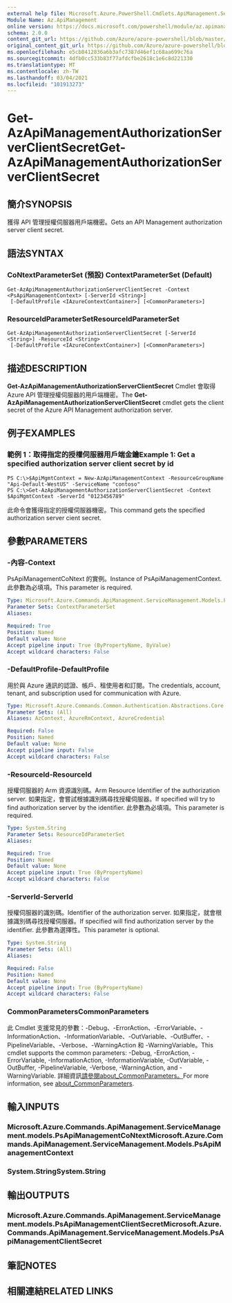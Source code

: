 ```yaml
---
external help file: Microsoft.Azure.PowerShell.Cmdlets.ApiManagement.ServiceManagement.dll-Help.xml
Module Name: Az.ApiManagement
online version: https://docs.microsoft.com/powershell/module/az.apimanagement/get-azapimanagementauthorizationserverclientsecret
schema: 2.0.0
content_git_url: https://github.com/Azure/azure-powershell/blob/master/src/ApiManagement/ApiManagement/help/Get-AzApiManagementAuthorizationServerClientSecret.md
original_content_git_url: https://github.com/Azure/azure-powershell/blob/master/src/ApiManagement/ApiManagement/help/Get-AzApiManagementAuthorizationServerClientSecret.md
ms.openlocfilehash: e5cb8412836a6b3afc7387d46ef1c68aa699c76a
ms.sourcegitcommit: 4dfb0cc533b83f77afdcfbe2618c1e6c8d221330
ms.translationtype: MT
ms.contentlocale: zh-TW
ms.lasthandoff: 03/04/2021
ms.locfileid: "101913273"
---
```

# <span data-ttu-id="f5ec7-101">Get-AzApiManagementAuthorizationServerClientSecret</span><span class="sxs-lookup"><span data-stu-id="f5ec7-101">Get-AzApiManagementAuthorizationServerClientSecret</span></span>

## <span data-ttu-id="f5ec7-102">簡介</span><span class="sxs-lookup"><span data-stu-id="f5ec7-102">SYNOPSIS</span></span>
<span data-ttu-id="f5ec7-103">獲得 API 管理授權伺服器用戶端機密。</span><span class="sxs-lookup"><span data-stu-id="f5ec7-103">Gets an API Management authorization server client secret.</span></span>

## <span data-ttu-id="f5ec7-104">語法</span><span class="sxs-lookup"><span data-stu-id="f5ec7-104">SYNTAX</span></span>

### <span data-ttu-id="f5ec7-105">CoNtextParameterSet (預設) </span><span class="sxs-lookup"><span data-stu-id="f5ec7-105">ContextParameterSet (Default)</span></span>
```
Get-AzApiManagementAuthorizationServerClientSecret -Context <PsApiManagementContext> [-ServerId <String>]
 [-DefaultProfile <IAzureContextContainer>] [<CommonParameters>]
```

### <span data-ttu-id="f5ec7-106">ResourceIdParameterSet</span><span class="sxs-lookup"><span data-stu-id="f5ec7-106">ResourceIdParameterSet</span></span>
```
Get-AzApiManagementAuthorizationServerClientSecret [-ServerId <String>] -ResourceId <String>
 [-DefaultProfile <IAzureContextContainer>] [<CommonParameters>]
```

## <span data-ttu-id="f5ec7-107">描述</span><span class="sxs-lookup"><span data-stu-id="f5ec7-107">DESCRIPTION</span></span>
<span data-ttu-id="f5ec7-108">**Get-AzApiManagementAuthorizationServerClientSecret** Cmdlet 會取得 Azure API 管理授權伺服器的用戶端機密。</span><span class="sxs-lookup"><span data-stu-id="f5ec7-108">The **Get-AzApiManagementAuthorizationServerClientSecret** cmdlet gets the client secret of the Azure API Management authorization server.</span></span>

## <span data-ttu-id="f5ec7-109">例子</span><span class="sxs-lookup"><span data-stu-id="f5ec7-109">EXAMPLES</span></span>

### <span data-ttu-id="f5ec7-110">範例 1：取得指定的授權伺服器用戶端金鑰</span><span class="sxs-lookup"><span data-stu-id="f5ec7-110">Example 1: Get a specified authorization server client secret by id</span></span>
```
PS C:\>$ApiMgmtContext = New-AzApiManagementContext -ResourceGroupName "Api-Default-WestUS" -ServiceName "contoso"
PS C:\>Get-AzApiManagementAuthorizationServerClientSecret -Context $ApiMgmtContext -ServerId "0123456789"
```

<span data-ttu-id="f5ec7-111">此命令會獲得指定的授權伺服器機密。</span><span class="sxs-lookup"><span data-stu-id="f5ec7-111">This command gets the specified authorization server cient secret.</span></span>

## <span data-ttu-id="f5ec7-112">參數</span><span class="sxs-lookup"><span data-stu-id="f5ec7-112">PARAMETERS</span></span>

### <span data-ttu-id="f5ec7-113">-內容</span><span class="sxs-lookup"><span data-stu-id="f5ec7-113">-Context</span></span>
<span data-ttu-id="f5ec7-114">PsApiManagementCoNtext 的實例。</span><span class="sxs-lookup"><span data-stu-id="f5ec7-114">Instance of PsApiManagementContext.</span></span>
<span data-ttu-id="f5ec7-115">此參數為必填項。</span><span class="sxs-lookup"><span data-stu-id="f5ec7-115">This parameter is required.</span></span>

```yaml
Type: Microsoft.Azure.Commands.ApiManagement.ServiceManagement.Models.PsApiManagementContext
Parameter Sets: ContextParameterSet
Aliases:

Required: True
Position: Named
Default value: None
Accept pipeline input: True (ByPropertyName, ByValue)
Accept wildcard characters: False
```

### <span data-ttu-id="f5ec7-116">-DefaultProfile</span><span class="sxs-lookup"><span data-stu-id="f5ec7-116">-DefaultProfile</span></span>
<span data-ttu-id="f5ec7-117">用於與 Azure 通訊的認證、帳戶、租使用者和訂閱。</span><span class="sxs-lookup"><span data-stu-id="f5ec7-117">The credentials, account, tenant, and subscription used for communication with Azure.</span></span>

```yaml
Type: Microsoft.Azure.Commands.Common.Authentication.Abstractions.Core.IAzureContextContainer
Parameter Sets: (All)
Aliases: AzContext, AzureRmContext, AzureCredential

Required: False
Position: Named
Default value: None
Accept pipeline input: False
Accept wildcard characters: False
```

### <span data-ttu-id="f5ec7-118">-ResourceId</span><span class="sxs-lookup"><span data-stu-id="f5ec7-118">-ResourceId</span></span>
<span data-ttu-id="f5ec7-119">授權伺服器的 Arm 資源識別碼。</span><span class="sxs-lookup"><span data-stu-id="f5ec7-119">Arm Resource Identifier of the authorization server.</span></span>
<span data-ttu-id="f5ec7-120">如果指定，會嘗試根據識別碼尋找授權伺服器。</span><span class="sxs-lookup"><span data-stu-id="f5ec7-120">If specified will try to find authorization server by the identifier.</span></span>
<span data-ttu-id="f5ec7-121">此參數為必填項。</span><span class="sxs-lookup"><span data-stu-id="f5ec7-121">This parameter is required.</span></span>

```yaml
Type: System.String
Parameter Sets: ResourceIdParameterSet
Aliases:

Required: True
Position: Named
Default value: None
Accept pipeline input: True (ByPropertyName)
Accept wildcard characters: False
```

### <span data-ttu-id="f5ec7-122">-ServerId</span><span class="sxs-lookup"><span data-stu-id="f5ec7-122">-ServerId</span></span>
<span data-ttu-id="f5ec7-123">授權伺服器的識別碼。</span><span class="sxs-lookup"><span data-stu-id="f5ec7-123">Identifier of the authorization server.</span></span>
<span data-ttu-id="f5ec7-124">如果指定，就會根據識別碼尋找授權伺服器。</span><span class="sxs-lookup"><span data-stu-id="f5ec7-124">If specified will find authorization server by the identifier.</span></span>
<span data-ttu-id="f5ec7-125">此參數為選擇性。</span><span class="sxs-lookup"><span data-stu-id="f5ec7-125">This parameter is optional.</span></span>

```yaml
Type: System.String
Parameter Sets: (All)
Aliases:

Required: False
Position: Named
Default value: None
Accept pipeline input: True (ByPropertyName)
Accept wildcard characters: False
```

### <span data-ttu-id="f5ec7-126">CommonParameters</span><span class="sxs-lookup"><span data-stu-id="f5ec7-126">CommonParameters</span></span>
<span data-ttu-id="f5ec7-127">此 Cmdlet 支援常見的參數：-Debug、-ErrorAction、-ErrorVariable、-InformationAction、-InformationVariable、-OutVariable、-OutBuffer、-PipelineVariable、-Verbose、-WarningAction 和 -WarningVariable。</span><span class="sxs-lookup"><span data-stu-id="f5ec7-127">This cmdlet supports the common parameters: -Debug, -ErrorAction, -ErrorVariable, -InformationAction, -InformationVariable, -OutVariable, -OutBuffer, -PipelineVariable, -Verbose, -WarningAction, and -WarningVariable.</span></span> <span data-ttu-id="f5ec7-128">詳細資訊[請參閱about_CommonParameters。](http://go.microsoft.com/fwlink/?LinkID=113216)</span><span class="sxs-lookup"><span data-stu-id="f5ec7-128">For more information, see [about_CommonParameters](http://go.microsoft.com/fwlink/?LinkID=113216).</span></span>

## <span data-ttu-id="f5ec7-129">輸入</span><span class="sxs-lookup"><span data-stu-id="f5ec7-129">INPUTS</span></span>

### <span data-ttu-id="f5ec7-130">Microsoft.Azure.Commands.ApiManagement.ServiceManagement.models.PsApiManagementCoNtext</span><span class="sxs-lookup"><span data-stu-id="f5ec7-130">Microsoft.Azure.Commands.ApiManagement.ServiceManagement.Models.PsApiManagementContext</span></span>

### <span data-ttu-id="f5ec7-131">System.String</span><span class="sxs-lookup"><span data-stu-id="f5ec7-131">System.String</span></span>

## <span data-ttu-id="f5ec7-132">輸出</span><span class="sxs-lookup"><span data-stu-id="f5ec7-132">OUTPUTS</span></span>

### <span data-ttu-id="f5ec7-133">Microsoft.Azure.Commands.ApiManagement.ServiceManagement.models.PsApiManagementClientSecret</span><span class="sxs-lookup"><span data-stu-id="f5ec7-133">Microsoft.Azure.Commands.ApiManagement.ServiceManagement.Models.PsApiManagementClientSecret</span></span>

## <span data-ttu-id="f5ec7-134">筆記</span><span class="sxs-lookup"><span data-stu-id="f5ec7-134">NOTES</span></span>

## <span data-ttu-id="f5ec7-135">相關連結</span><span class="sxs-lookup"><span data-stu-id="f5ec7-135">RELATED LINKS</span></span>
